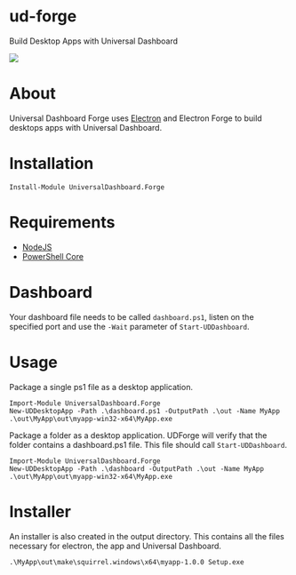 # ud-forge

Build Desktop Apps with Universal Dashboard

![](./images/forge.gif)

# About

Universal Dashboard Forge uses [Electron](https://electronjs.org/) and Electron Forge to build desktops apps with Universal Dashboard.

# Installation

```
Install-Module UniversalDashboard.Forge
```

# Requirements

- [NodeJS ](https://nodejs.org/)
- [PowerShell Core](https://github.com/PowerShell/PowerShell/releases)

# Dashboard

Your dashboard file needs to be called `dashboard.ps1`, listen on the specified port and use the `-Wait` parameter of `Start-UDDashboard`.

# Usage

Package a single ps1 file as a desktop application.

```
Import-Module UniversalDashboard.Forge
New-UDDesktopApp -Path .\dashboard.ps1 -OutputPath .\out -Name MyApp
.\out\MyApp\out\myapp-win32-x64\MyApp.exe
```

Package a folder as a desktop application. UDForge will verify that the folder contains a dashboard.ps1 file. This file should call `Start-UDDashboard`.

```
Import-Module UniversalDashboard.Forge
New-UDDesktopApp -Path .\dashboard -OutputPath .\out -Name MyApp
.\out\MyApp\out\myapp-win32-x64\MyApp.exe
```

# Installer

An installer is also created in the output directory. This contains all the files necessary for electron, the app and Universal Dashboard.

```
.\MyApp\out\make\squirrel.windows\x64\myapp-1.0.0 Setup.exe
```
